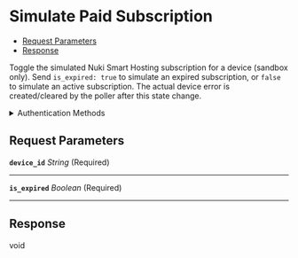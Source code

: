# Simulate Paid Subscription

- [Request Parameters](#request-parameters)
- [Response](#response)

Toggle the simulated Nuki Smart Hosting subscription for a device (sandbox only).
Send `is_expired: true` to simulate an expired subscription, or `false` to simulate an active subscription.
The actual device error is created/cleared by the poller after this state change.


<details>

<summary>Authentication Methods</summary>

- API key
- Client session token
- Personal access token
  <br>Must also include the `seam-workspace` header in the request.

To learn more, see [Authentication](https://docs.seam.co/latest/api/authentication).
</details>

## Request Parameters

**`device_id`** *String* (Required)

---

**`is_expired`** *Boolean* (Required)

---


## Response

void

